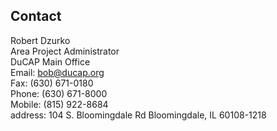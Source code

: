 ## Contact
Robert Dzurko<br/>
Area Project Administrator<br/>
DuCAP Main Office<br/>
Email: bob@ducap.org<br/>
Fax: (630) 671-0180<br/>
Phone: (630) 671-8000<br/>
Mobile: (815) 922-8684<br/>
address: 104 S. Bloomingdale Rd Bloomingdale, IL 60108-1218
